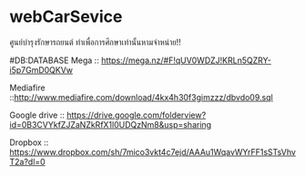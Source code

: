 # webCarSevice
 ศูนย์บำรุงรักษารถยนต์
ทำเพื่อการศึกษาเท่านั้นหามจำหน่าย!!


#DB:DATABASE
Mega :: https://mega.nz/#F!qUV0WDZJ!KRLn5QZRY-i5p7GmD0QKVw

Mediafire ::http://www.mediafire.com/download/4kx4h30f3gimzzz/dbvdo09.sql

Google drive :: https://drive.google.com/folderview?id=0B3CVYkfZJZaNZkRfX1l0UDQzNm8&usp=sharing

Dropbox :: https://www.dropbox.com/sh/7mico3vkt4c7ejd/AAAu1WqavWYrFF1sSTsVhvT2a?dl=0
